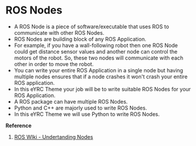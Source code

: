 # ROS Nodes



* A ROS Node is a piece of software/executable that uses ROS to communicate with other ROS Nodes.
* ROS Nodes are building block of any ROS Application.
* For example, if you have a wall-following robot then one ROS Node could get distance sensor values and another node can control the motors of the robot. So, these two nodes will communicate with each other in order to move the robot.
* You can write your entire ROS Application in a single node but having multiple nodes ensures that if a node crashes it won't crash your entire ROS application.
* In this eYRC Theme your job will be to write suitable ROS Nodes for your ROS Application.
* A ROS package can have multiple ROS Nodes.
* Python and C++ are majorly used to write ROS Nodes.
* In this eYRC Theme we will use Python to write ROS Nodes.

**Reference**

1. [ROS WIki - Undertanding Nodes](http://wiki.ros.org/ROS/Tutorials/UnderstandingNodes)

